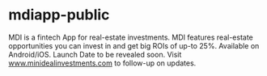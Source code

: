 # mdiapp-public
MDI is a fintech App for real-estate investments. MDI features real-estate opportunities you can invest in and get big ROIs of up-to 25%. Available on Android/iOS. Launch Date to be revealed soon. Visit www.minidealinvestments.com to follow-up on updates.
